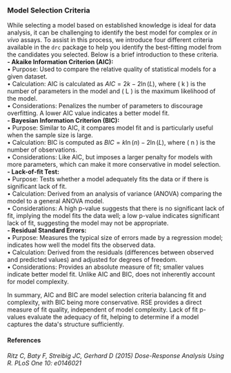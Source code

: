 ### Model Selection Criteria

While selecting a model based on established knowledge is ideal for data analysis, it can be challenging to identify the best model for complex or *in vivo* assays. To assist in this process, we introduce four different criteria available in the `drc` package to help you identify the best-fitting model from the candidates you selected. Below is a brief introduction to these criteria.  
**- Akaike Information Criterion (AIC):**  
•	Purpose: Used to compare the relative quality of statistical models for a given dataset.  
•	Calculation: AIC is calculated as ${AIC} = 2k - 2\ln(L)$, where ( k ) is the number of parameters in the model and ( L ) is the maximum likelihood of the model.  
•	Considerations: Penalizes the number of parameters to discourage overfitting. A lower AIC value indicates a better model fit.  
**- Bayesian Information Criterion (BIC):**  
•	Purpose: Similar to AIC, it compares model fit and is particularly useful when the sample size is large.  
•	Calculation: BIC is computed as ${BIC} = k \ln(n) - 2\ln(L)$, where ( n ) is the number of observations.  
•	Considerations: Like AIC, but imposes a larger penalty for models with more parameters, which can make it more conservative in model selection.  
**- Lack-of-fit Test:**  
•	Purpose: Tests whether a model adequately fits the data or if there is significant lack of fit.  
•	Calculation: Derived from an analysis of variance (ANOVA) comparing the model to a general ANOVA model.  
•	Considerations: A high p-value suggests that there is no significant lack of fit, implying the model fits the data well; a low p-value indicates significant lack of fit, suggesting the model may not be appropriate.  
**- Residual Standard Errors:**  
•	Purpose: Measures the typical size of errors made by a regression model; indicates how well the model fits the observed data.  
•	Calculation: Derived from the residuals (differences between observed and predicted values) and adjusted for degrees of freedom.  
•	Considerations: Provides an absolute measure of fit; smaller values indicate better model fit. Unlike AIC and BIC, does not inherently account for model complexity.  

In summary, AIC and BIC are model selection criteria balancing fit and complexity, with BIC being more conservative. RSE provides a direct measure of fit quality, independent of model complexity. Lack of fit p-values evaluate the adequacy of fit, helping to determine if a model captures the data's structure sufficiently.  

#### References

*Ritz C, Baty F, Streibig JC, Gerhard D (2015) Dose-Response Analysis Using R. PLoS One 10: e0146021*